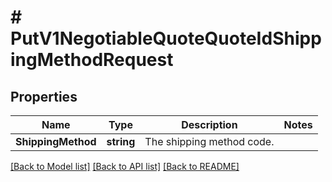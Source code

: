 # # PutV1NegotiableQuoteQuoteIdShippingMethodRequest


## Properties 


Name | Type | Description | Notes
------------ | ------------- | ------------- | -------------
**ShippingMethod**| **string** | The shipping method code.  |


[[Back to Model list]](../../README.md#models) [[Back to API list]](../../README.md#endpoints) [[Back to README]](../../README.md)

